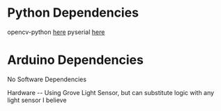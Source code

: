 # Python Dependencies
opencv-python [here](https://docs.opencv.org/4.2.0/d2/de6/tutorial_py_setup_in_ubuntu.html)
pyserial [here](https://pyserial.readthedocs.io/en/latest/pyserial.html)

# Arduino Dependencies
No Software Dependencies

Hardware -- Using Grove Light Sensor, but can substitute logic with any light sensor I believe
